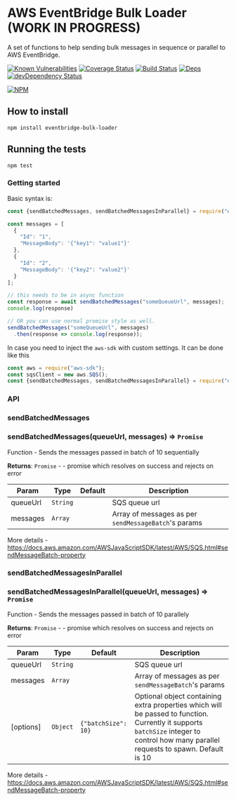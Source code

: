 # AWS EventBridge Bulk Loader (WORK IN PROGRESS)

A set of functions to help sending bulk messages in sequence or parallel to AWS EventBridge.

[![Known Vulnerabilities](https://snyk.io/test/github/montumodi/eventbridge-bulk-loader/badge.svg)](https://snyk.io/test/github/montumodi/eventbridge-bulk-loader)
[![Coverage Status](https://coveralls.io/repos/github/montumodi/eventbridge-bulk-loader/badge.svg?branch=master)](https://coveralls.io/github/montumodi/eventbridge-bulk-loader?branch=master)
[![Build Status](https://travis-ci.com/montumodi/eventbridge-bulk-loader.svg?branch=master)](https://travis-ci.com/montumodi/eventbridge-bulk-loader)
[![Deps](https://david-dm.org/montumodi/eventbridge-bulk-loader.svg)](https://david-dm.org/montumodi/eventbridge-bulk-loader#info=dependencies)
[![devDependency Status](https://david-dm.org/montumodi/eventbridge-bulk-loader/dev-status.svg)](https://david-dm.org/montumodi/eventbridge-bulk-loader#info=devDependencies)

[![NPM](https://nodei.co/npm/eventbridge-bulk-loader.png?downloads=true)](https://www.npmjs.com/package/eventbridge-bulk-loader/)

## How to install

```
npm install eventbridge-bulk-loader
```

## Running the tests

`npm test`

### Getting started

Basic syntax is:

```js
const {sendBatchedMessages, sendBatchedMessagesInParallel} = require("eventbridge-bulk-loader")();

const messages = [
  {
    "Id": "1",
    "MessageBody": '{"key1": "value1"}'
  },
  {
    "Id": "2",
    "MessageBody": '{"key2": "value2"}'
  }
];

// this needs to be in async function
const response = await sendBatchedMessages("someQueueUrl", messages);
console.log(response)

// OR you can use normal promise style as well.
sendBatchedMessages("someQueueUrl", messages)
  .then(response => console.log(response));

```

In case you need to inject the `aws-sdk` with custom settings. It can be done like this

```js
const aws = require("aws-sdk");
const sqsClient = new aws.SQS();
const {sendBatchedMessages, sendBatchedMessagesInParallel} = require("eventbridge-bulk-loader")(sqsClient);
```

### API

### sendBatchedMessages

### sendBatchedMessages(queueUrl, messages) ⇒ <code>Promise</code>
Function - Sends the messages passed in batch of 10 sequentially

**Returns**: <code>Promise</code> - - promise which resolves on success and rejects on error  

| Param | Type | Default | Description |
| --- | --- | --- | --- |
| queueUrl | <code>String</code> |  | SQS queue url |
| messages | <code>Array</code> |  | Array of messages as per `sendMessageBatch`'s params |

More details - https://docs.aws.amazon.com/AWSJavaScriptSDK/latest/AWS/SQS.html#sendMessageBatch-property

### sendBatchedMessagesInParallel

### sendBatchedMessagesInParallel(queueUrl, messages) ⇒ <code>Promise</code>
Function - Sends the messages passed in batch of 10 parallely

**Returns**: <code>Promise</code> - - promise which resolves on success and rejects on error  

| Param | Type | Default | Description |
| --- | --- | --- | --- |
| queueUrl | <code>String</code> |  | SQS queue url |
| messages | <code>Array</code> |  | Array of messages as per `sendMessageBatch`'s params |
| [options] | <code>Object</code> | <code>{"batchSize": 10}</code> | Optional object containing extra properties which will be passed to function. Currently it supports `batchSize` integer to control how many parallel requests to spawn. Default is 10 |

More details - https://docs.aws.amazon.com/AWSJavaScriptSDK/latest/AWS/SQS.html#sendMessageBatch-property
